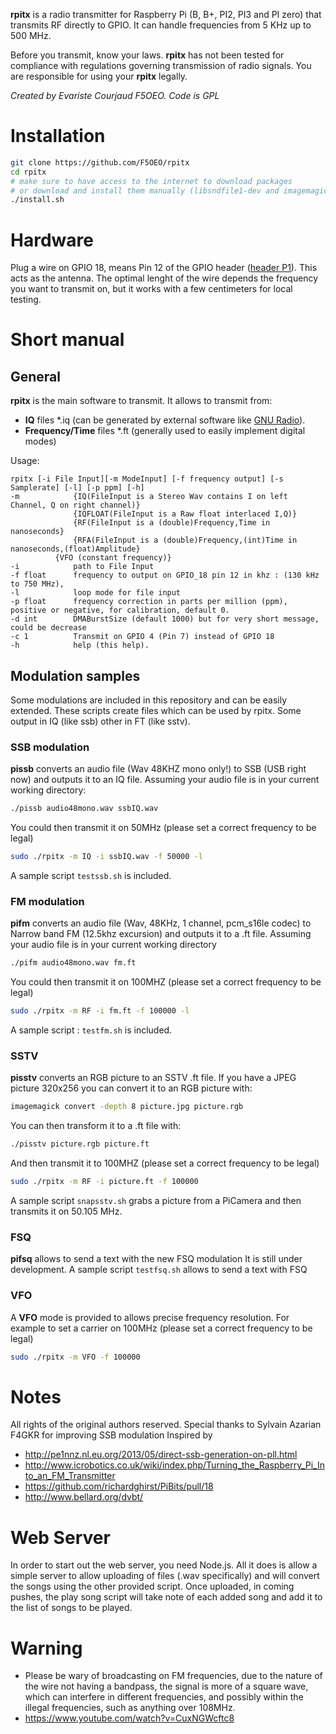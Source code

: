 **rpitx** is a radio transmitter for Raspberry Pi (B, B+, PI2, PI3 and PI zero) that transmits RF directly to GPIO. It can handle frequencies from 5 KHz up to 500 MHz.

Before you transmit, know your laws. **rpitx** has not been tested for compliance with regulations governing transmission of radio signals. You are responsible for using your **rpitx** legally.

_Created by Evariste Courjaud F5OEO. Code is GPL_

# Installation
```sh
git clone https://github.com/F5OEO/rpitx
cd rpitx
# make sure to have access to the internet to download packages
# or download and install them manually (libsndfile1-dev and imagemagick)
./install.sh
```
# Hardware
Plug a wire on GPIO 18, means Pin 12 of the GPIO header ([header P1](http://elinux.org/RPi_Low-level_peripherals#General_Purpose_Input.2FOutput_.28GPIO.29)). This acts as the antenna. The optimal lenght of the wire depends the frequency you want to transmit on, but it works with a few centimeters for local testing.

# Short manual
## General
**rpitx** is the main software to transmit. It allows to transmit from:
- **IQ** files *.iq (can be generated by external software like [GNU Radio](http://gnuradio.org/)).
- **Frequency/Time** files *.ft (generally used to easily implement digital modes)  

Usage:
```
rpitx [-i File Input][-m ModeInput] [-f frequency output] [-s Samplerate] [-l] [-p ppm] [-h]
-m            {IQ(FileInput is a Stereo Wav contains I on left Channel, Q on right channel)}
              {IQFLOAT(FileInput is a Raw float interlaced I,Q)}
              {RF(FileInput is a (double)Frequency,Time in nanoseconds}
       	      {RFA(FileInput is a (double)Frequency,(int)Time in nanoseconds,(float)Amplitude}
	      {VFO (constant frequency)}
-i            path to File Input
-f float      frequency to output on GPIO_18 pin 12 in khz : (130 kHz to 750 MHz),
-l            loop mode for file input
-p float      frequency correction in parts per million (ppm), positive or negative, for calibration, default 0.
-d int 	      DMABurstSize (default 1000) but for very short message, could be decrease
-c 1          Transmit on GPIO 4 (Pin 7) instead of GPIO 18
-h            help (this help).
```

## Modulation samples
Some modulations are included in this repository and can be easily extended. These scripts create files which can be used by rpitx.
Some output in IQ (like ssb) other in FT (like sstv).

### SSB modulation
**pissb** converts an audio file (Wav 48KHZ mono only!) to SSB (USB right now) and outputs it
to an IQ file.
Assuming your audio file is in your current working directory:
```sh
./pissb audio48mono.wav ssbIQ.wav
```
You could then transmit it on 50MHz (please set a correct frequency to be legal)
```sh
sudo ./rpitx -m IQ -i ssbIQ.wav -f 50000 -l
```
A sample script `testssb.sh` is included.

### FM modulation
**pifm** converts an audio file (Wav, 48KHz, 1 channel, pcm_s16le codec) to Narrow band FM (12.5khz excursion) and outputs it to a .ft file.
Assuming your audio file is in your current working directory
```sh
./pifm audio48mono.wav fm.ft
```
You could then transmit it on 100MHZ (please set a correct frequency to be legal)
```sh
sudo ./rpitx -m RF -i fm.ft -f 100000 -l
```
A sample script : `testfm.sh` is included.

### SSTV
**pisstv** converts an RGB picture to an SSTV .ft file.
If you have a JPEG picture 320x256 you can convert it to an RGB picture with:
```sh
imagemagick convert -depth 8 picture.jpg picture.rgb
```
You can then transform it to a .ft file with:
```sh
./pisstv picture.rgb picture.ft
```
And then transmit it to 100MHZ (please set a correct frequency to be legal)
```sh
sudo ./rpitx -m RF -i picture.ft -f 100000
```
A sample script `snapsstv.sh` grabs a picture from a PiCamera and then transmits it on 50.105 MHz.

### FSQ
**pifsq** allows to send a text with the new FSQ modulation
It is still under development.
A sample script `testfsq.sh` allows to send a text with FSQ

### VFO
A **VFO** mode is provided to allows precise frequency resolution.
For example to set a carrier on 100MHz (please set a correct frequency to be legal)
```sh
sudo ./rpitx -m VFO -f 100000
```

# Notes
All rights of the original authors reserved.
Special thanks to Sylvain Azarian F4GKR for improving SSB modulation
Inspired by
* http://pe1nnz.nl.eu.org/2013/05/direct-ssb-generation-on-pll.html
* http://www.icrobotics.co.uk/wiki/index.php/Turning_the_Raspberry_Pi_Into_an_FM_Transmitter
* https://github.com/richardghirst/PiBits/pull/18
* http://www.bellard.org/dvbt/

# Web Server
In order to start out the web server, you need Node.js. All it does is allow a simple server to allow uploading of files (.wav specifically) and will convert the songs using the other provided script. Once uploaded, in coming pushes, the play song script will take note of each added song and add it to the list of songs to be played.

# Warning
* Please be wary of broadcasting on FM frequencies, due to the nature of the wire not having a bandpass, the signal is more of a square wave, which can interfere in different frequencies, and possibly within the illegal frequencies, such as anything over 108MHz. 
* https://www.youtube.com/watch?v=CuxNGWcftc8
